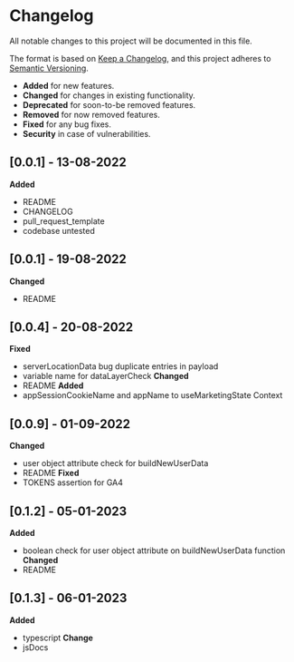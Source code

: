 # Changelog
All notable changes to this project will be documented in this file.

The format is based on [Keep a Changelog](https://keepachangelog.com/en/1.0.0/),
and this project adheres to [Semantic Versioning](https://semver.org/spec/v2.0.0.html).

- __Added__ for new features.
- __Changed__ for changes in existing functionality.
- __Deprecated__ for soon-to-be removed features.
- __Removed__ for now removed features.
- __Fixed__ for any bug fixes.
- __Security__ in case of vulnerabilities.

## [0.0.1] - 13-08-2022
__Added__
- README
- CHANGELOG
- pull_request_template
- codebase untested

## [0.0.1] - 19-08-2022
__Changed__
- README

## [0.0.4] - 20-08-2022
__Fixed__ 
- serverLocationData bug duplicate entries in payload
- variable name for dataLayerCheck
__Changed__
- README
__Added__
- appSessionCookieName and appName to useMarketingState Context 

## [0.0.9] - 01-09-2022
__Changed__
- user object attribute check for buildNewUserData
- README
__Fixed__
- TOKENS assertion for GA4

## [0.1.2] - 05-01-2023
__Added__
- boolean check for user object attribute on buildNewUserData function
__Changed__
- README

## [0.1.3] - 06-01-2023
__Added__
- typescript
__Change__
- jsDocs
